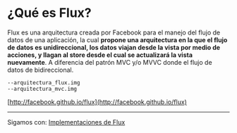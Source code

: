 # ¿Qué es Flux?

Flux es una arquitectura creada por Facebook para el manejo del flujo de datos de una aplicación, la cual **propone una arquitectura en la que el flujo de datos es unidireccional, los datos viajan desde la vista por medio de acciones, y llagan al store desde el cual se actualizará la vista nuevamente**. A diferencia del patrón MVC y/o MVVC donde el flujo de datos de bidireccional.

	--arquitectura_flux.img
	--arquitectura_mvc.img

[http://facebook.github.io/flux](http://facebook.github.io/flux)

---

Sigamos con: [Implementaciones de Flux](../2-flux/2-2-implementaciones-flux.md)
